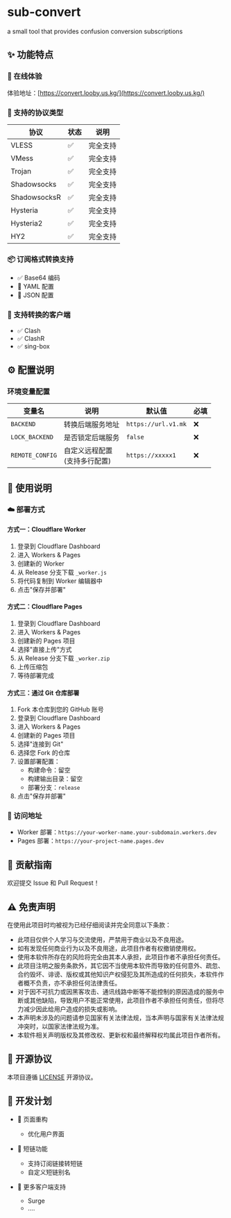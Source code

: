 # sub-convert

a small tool that provides confusion conversion subscriptions

## ✨ 功能特点

### 📌 在线体验

体验地址：[https://convert.looby.us.kg/](https://convert.looby.us.kg/)

### 📌 支持的协议类型

| 协议         | 状态 | 说明     |
| ------------ | ---- | -------- |
| VLESS        | ✅   | 完全支持 |
| VMess        | ✅   | 完全支持 |
| Trojan       | ✅   | 完全支持 |
| Shadowsocks  | ✅   | 完全支持 |
| ShadowsocksR | ✅   | 完全支持 |
| Hysteria     | ✅   | 完全支持   |
| Hysteria2    | ✅   | 完全支持   |
| HY2          | ✅   | 完全支持   |

### 📦 订阅格式转换支持

- ✅ Base64 编码
- 🚧 YAML 配置
- 🚧 JSON 配置

### 🔄 支持转换的客户端

- ✅ Clash
- ✅ ClashR
- ✅ sing-box

## ⚙️ 配置说明

### 环境变量配置

| 变量名          | 说明                             | 默认值              | 必填 |
| --------------- | -------------------------------- | ------------------- | ---- |
| `BACKEND`       | 转换后端服务地址                 | `https://url.v1.mk` | ❌   |
| `LOCK_BACKEND`  | 是否锁定后端服务                 | `false`             | ❌   |
| `REMOTE_CONFIG` | 自定义远程配置<br>(支持多行配置) | `https://xxxxx1`    | ❌   |

## 📝 使用说明

### ☁️ 部署方式

#### 方式一：Cloudflare Worker

1. 登录到 Cloudflare Dashboard
2. 进入 Workers & Pages
3. 创建新的 Worker
4. 从 Release 分支下载 `_worker.js`
5. 将代码复制到 Worker 编辑器中
6. 点击"保存并部署"

#### 方式二：Cloudflare Pages

1. 登录到 Cloudflare Dashboard
2. 进入 Workers & Pages
3. 创建新的 Pages 项目
4. 选择"直接上传"方式
5. 从 Release 分支下载 `_worker.zip`
6. 上传压缩包
7. 等待部署完成

#### 方式三：通过 Git 仓库部署

1. Fork 本仓库到您的 GitHub 账号
2. 登录到 Cloudflare Dashboard
3. 进入 Workers & Pages
4. 创建新的 Pages 项目
5. 选择"连接到 Git"
6. 选择您 Fork 的仓库
7. 设置部署配置：
    - 构建命令：留空
    - 构建输出目录：留空
    - 部署分支：`release`
8. 点击"保存并部署"

### 🔗 访问地址

- Worker 部署：`https://your-worker-name.your-subdomain.workers.dev`
- Pages 部署：`https://your-project-name.pages.dev`

## 🤝 贡献指南

欢迎提交 Issue 和 Pull Request！

## ⚠️ 免责声明

在使用此项目时均被视为已经仔细阅读并完全同意以下条款：

- 此项目仅供个人学习与交流使用，严禁用于商业以及不良用途。
- 如有发现任何商业行为以及不良用途，此项目作者有权撤销使用权。
- 使用本软件所存在的风险将完全由其本人承担，此项目作者不承担任何责任。
- 此项目注明之服务条款外，其它因不当使用本软件而导致的任何意外、疏忽、合约毁坏、诽谤、版权或其他知识产权侵犯及其所造成的任何损失，本软件作者概不负责，亦不承担任何法律责任。
- 对于因不可抗力或因黑客攻击、通讯线路中断等不能控制的原因造成的服务中断或其他缺陷，导致用户不能正常使用，此项目作者不承担任何责任，但将尽力减少因此给用户造成的损失或影响。
- 本声明未涉及的问题请参见国家有关法律法规，当本声明与国家有关法律法规冲突时，以国家法律法规为准。
- 本软件相关声明版权及其修改权、更新权和最终解释权均属此项目作者所有。

## 📄 开源协议

本项目遵循 [LICENSE](./LICENSE) 开源协议。

## 🚀 开发计划

- 📱 页面重构

    - 优化用户界面

- 🔗 短链功能

    - 支持订阅链接转短链
    - 自定义短链别名

- 🔄 更多客户端支持
    - Surge
    - ....

